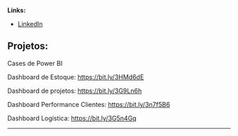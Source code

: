 

**Links:**

* [LinkedIn](https://www.linkedin.com/in/frederico-fernandes-soares-41240950/)



## Projetos:
Cases de Power BI

Dashboard de Estoque: https://bit.ly/3HMd6dE

Dashboard de projetos: https://bit.ly/3G9Ln6h

Dashboard Performance Clientes: https://bit.ly/3n7f5B6

Dashboard Logística: https://bit.ly/3G5n4Gq


---
